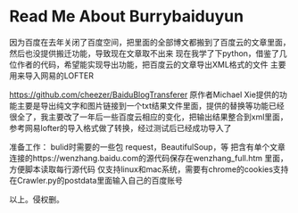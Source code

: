 # Read Me About Burrybaiduyun
因为百度在去年关闭了百度空间，把里面的全部博文都搬到了百度云的文章里面，然后也没提供搬迁功能，导致现在文章取不出来
现在我学了下python，借鉴了几位作者的代码，希望能实现导出功能，把百度云的文章导出XML格式的文件
主要用来导入网易的LOFTER

https://github.com/cheezer/BaiduBlogTransferer
原作者Michael Xie提供的功能主要是导出纯文字和图片链接到一个txt结果文件里面，提供的替换等功能已经很全了，我主要改了一年后一些百度云相应的变化，把输出结果整合到xml里面，参考网易lofter的导入格式做了转换，经过测试后已经成功导入了

准备工作：
bulid时需要的一些包 request，BeautifulSoup，等
把含有单个文章连接的https://wenzhang.baidu.com的源代码保存在wenzhang_full.htm 里面，方便脚本读取每行源代码
仅支持linux和mac系统，需要有chrome的cookies支持
在Crawler.py的postdata里面输入自己的百度账号

以上。侵权删。
